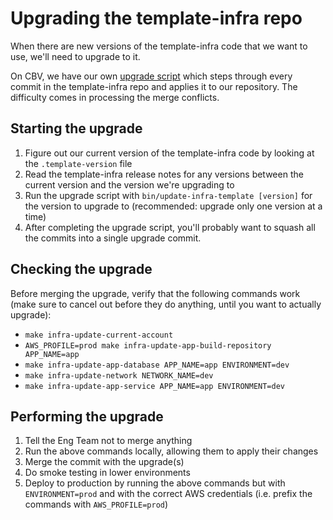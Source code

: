 # Upgrading the template-infra repo

When there are new versions of the template-infra code that we want to use, we'll need to upgrade to it.

On CBV, we have our own [upgrade script][1] which steps through every commit in the template-infra repo and applies it to our repository. The difficulty comes in processing the merge conflicts.

## Starting the upgrade
1. Figure out our current version of the template-infra code by looking at the `.template-version` file
2. Read the template-infra release notes for any versions between the current version and the version we're upgrading to
3. Run the upgrade script with `bin/update-infra-template [version]` for the version to upgrade to (recommended: upgrade only one version at a time)
4. After completing the upgrade script, you'll probably want to squash all the commits into a single upgrade commit.


## Checking the upgrade
Before merging the upgrade, verify that the following commands work (make sure to cancel out before they do anything, until you want to actually upgrade):
* `make infra-update-current-account`
* `AWS_PROFILE=prod make infra-update-app-build-repository APP_NAME=app`
* `make infra-update-app-database APP_NAME=app ENVIRONMENT=dev`
* `make infra-update-network NETWORK_NAME=dev`
* `make infra-update-app-service APP_NAME=app ENVIRONMENT=dev`


## Performing the upgrade
1. Tell the Eng Team not to merge anything
2. Run the above commands locally, allowing them to apply their changes
3. Merge the commit with the upgrade(s)
4. Do smoke testing in lower environments
5. Deploy to production by running the above commands but with `ENVIRONMENT=prod` and with the correct AWS credentials (i.e. prefix the commands with `AWS_PROFILE=prod`)

[1]: https://github.com/DSACMS/iv-cbv-payroll/pull/275/commits/97e7697afab83da5cc030bd2eb885c7d22487493

